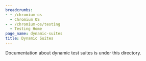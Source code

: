 ```yaml
---
breadcrumbs:
- - /chromium-os
  - Chromium OS
- - /chromium-os/testing
  - Testing Home
page_name: dynamic-suites
title: Dynamic Suites
---
```


Documentation about dynamic test suites is under this directory.

